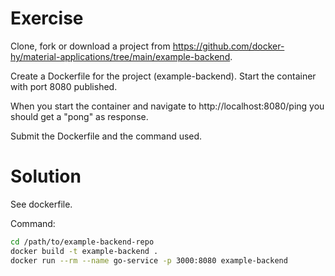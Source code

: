 # Exercise
Clone, fork or download a project from https://github.com/docker-hy/material-applications/tree/main/example-backend.

Create a Dockerfile for the project (example-backend). Start the container with port 8080 published.

When you start the container and navigate to http://localhost:8080/ping you should get a "pong" as response.

Submit the Dockerfile and the command used.

# Solution
See dockerfile.

Command:
```bash
cd /path/to/example-backend-repo
docker build -t example-backend .
docker run --rm --name go-service -p 3000:8080 example-backend
```